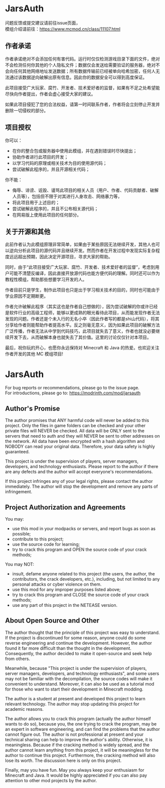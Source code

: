 # JarsAuth

问题反馈或提交建议请前往issue页面，    
模组介绍请前往：https://www.mcmod.cn/class/11107.html

## 作者承诺

作者承诺绝对不会添加任何有害代码。运行时仅仅检测游戏目录下面的文件，绝对不会检测任何你其他的个人隐私文件；数据仅会发送给需要验证的服务器，绝对不会向任何其他网络地址发送数据；所有数据传输前已经被单向哈希加密，任何人无法通过该数据逆向破解出原有信息。因此你的数据安全可以得到高度保证。

此项目接受广大玩家、腐竹、开发者、技术爱好者的监督，如果有不足之处希望能尽快向作者提出，作者会虚心接受大家的建议。

如果此项目侵犯了您的合法权益，请第一时间联系作者，作者将会立刻停止开发并删除一切侵权的部分。

## 项目授权

你可以：
- 在你的整合包或服务器中使用此模组，并在遇到错误时尽快提出；
- 协助作者进行此项目的开发；
- 以学习代码的原理或相关技术为目的使用源代码；
- 尝试破解此程序的，并且开源相关代码；

你不能：
- 侮辱、诽谤、诋毁、谩骂此项目的相关人员（用户、作者、代码贡献者、破解人员等），包括但不限于对其进行人身攻击、网络暴力等，
- 将此项目用于上述目的；
- 尝试破解此程序的，并且不公布相关源代码；
- 在网易版上使用此项目的任何部分。

## 关于开源和其他

此前作者认为此模组原理非常简单，如果由于某些原因无法继续开发，其他人也可以逆向分析此项目的源代码并且继续开发。然而作者在开发过程中发现实际复杂程度远远超出预期，因此决定开源项目，寻求大家的帮助。

同时，由于“此项目接受广大玩家、腐竹、开发者、技术爱好者的监督”，考虑到用户可能不清楚反编译，因此直接开放源代码也能方便代码的理解。同时还可以作为教程性模组，帮助那些想要学习开发的人。

作者目前只是学生，制作此项目也只是出于学习相关技术的目的，同时也可能由于学业原因不定期断更。

作者允许破解此程序（其实这也是作者自己想做的），因为尝试破解的你或许已经是软件行业的高级工程师，能够以更成熟的眼光看待此项目，从而能发现作者无法发现的问题。作者还是个未入行的无名小卒（因此作者写的都是shi山代码），将其分享给作者则能帮助作者提高水平。反之则毫无意义，因为如果此项目的破解方法广泛传播，作者无法从中学到代码技巧，此项目就失去了意义，作者也就没必要继续开发下去，从而破解本身也就失去了其价值。这里的讨论仅仅针对本项目。

最后，祝你玩的开心，也愿你永远保持对 Minecraft 和 Java 的热爱。也欢迎关注作者开发的其他 MC 模组项目!

# JarsAuth

For bug reports or recommendations, please go to the issue page.    
For introductions, please go to: https://modrinth.com/mod/jarsauth

## Author's Promise

The author promises that ANY harmful code will never be added to this project. Only the files in game folders can be checked and your other private files will NEVER be checked. All data will be ONLY sent to the servers that need to auth and they will NEVER be sent to other addresses on the network. All data have been encrypted with a hash algorithm and NOBODY can read your original data. Therefore, your data safety is highly guaranteed.

This project is under the supervision of players, server managers, developers, and technology enthusiasts. Please report to the author if there are any defects and the author will accept everyone's recommendations.

If this project infringes any of your legal rights, please contact the author immediately. The author will stop the development and remove any parts of infringement.

## Project Authorization and Agreements

You may:
- use this mod in your modpacks or servers, and report bugs as soon as possible;
- contribute to this project;
- use the source code for learning;
- try to crack this program and OPEN the source code of your crack methods;

You may NOT:
- insult, defame anyone related to this project (the users, the author, the contributors, the crack developers, etc.), including, but not limited to any personal attacks or cyber violence on them.
- use this mod for any improper purposes listed above;
- try to crack this program and CLOSE the source code of your crack methods;
- use any part of this project in the NETEASE version.

## About Open Source and Other

The author thought that the principle of this project was easy to understand. If the project is discontinued for some reason, anyone could do some reverse engineering and continue the development. However, the author found it far more difficult than the thought in the development. Consequently, the author decided to make it open-source and seek help from others.

Meanwhile, because "This project is under the supervision of players, server managers, developers, and technology enthusiasts", and some users may not be familiar with the decompilation, the source codes will make it convenient to understand. Moreover, it can also be used as a tutorial mod for those who want to start their development in Minecraft modding.

The author is a student at present and developed this project to learn relevant technology. The author may stop updating this project for academic reasons.

The author allows you to crack this program (actually the author himself wants to do so), because you, the one trying to crack the program, may be an expert in software engineering, and can find the problems that the author cannot figure out. The author is not professional at present and your technical sharing can help to improve the author's ability. Otherwise, it is meaningless. Because if the cracking method is widely spread, and the author cannot learn anything from this project, it will be meaningless for the author to continue this project. Furthermore, the cracking method will also lose its worth. The discussion here is only on this project.

Finally, may you have fun. May you always keep your enthusiasm for Minecraft and Java. It would be highly appreciated if you can also pay attention to other mod projects by the author.